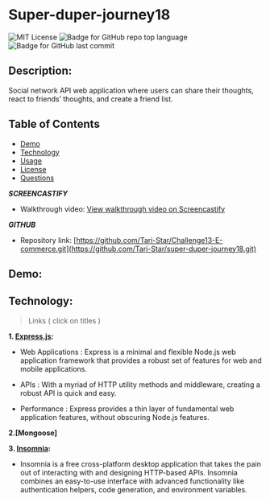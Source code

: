 # Super-duper-journey18
![MIT License](https://img.shields.io/badge/license-MIT-red)
![Badge for GitHub repo top language](https://img.shields.io/github/languages/top/Tari-Star/super-duper-journey18?style=flat&logo=appveyor)
![Badge for GitHub last commit](https://img.shields.io/github/last-commit/Tari-Star/super-duper-journey18?style=flat&logo=appveyor)

## Description:

 Social network API web application where users can share their thoughts, react to friends’ thoughts, and create a friend list.

##  Table of Contents

* [Demo](#demo)
* [Technology](#technology)
* [Usage](#usage)
* [License](#license)
* [Questions](#questions)


***SCREENCASTIFY***
* Walkthrough video: [View walkthrough video on Screencastify]()<br>

***GITHUB***

* Repository link: [https://github.com/Tari-Star/Challenge13-E-commerce.git](https://github.com/Tari-Star/super-duper-journey18.git)

## Demo:

 ## Technology:
 > Links ( click on titles )

 
**1. [Express.js](https://expressjs.com/):**

* Web Applications : Express is a minimal and flexible Node.js web application framework that provides a robust set of features for web and mobile applications.

* APIs : With a myriad of HTTP utility methods and middleware, creating a robust API is quick and easy.

* Performance : Express provides a thin layer of fundamental web application features, without obscuring Node.js features.

**2.[Mongoose]**

**3. [Insomnia](https://insomnia.rest/products/insomnia):**

* Insomnia is a free cross-platform desktop application that takes the pain out of interacting with and designing HTTP-based APIs. Insomnia combines an easy-to-use interface with advanced functionality like authentication helpers, code generation, and environment variables.